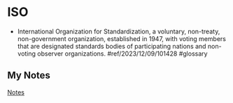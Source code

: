# ISO
- International Organization for Standardization, a voluntary, non-treaty, non-government organization, established in 1947, with voting members that are designated standards bodies of participating nations and non-voting observer organizations. #ref/2023/12/09/101428 #glossary 
## My Notes
[Notes](mynotes/iso-notes.md)

